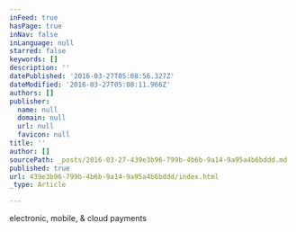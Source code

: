 ```yaml
---
inFeed: true
hasPage: true
inNav: false
inLanguage: null
starred: false
keywords: []
description: ''
datePublished: '2016-03-27T05:08:56.327Z'
dateModified: '2016-03-27T05:08:11.966Z'
authors: []
publisher:
  name: null
  domain: null
  url: null
  favicon: null
title: ''
author: []
sourcePath: _posts/2016-03-27-439e3b96-799b-4b6b-9a14-9a95a4b6bddd.md
published: true
url: 439e3b96-799b-4b6b-9a14-9a95a4b6bddd/index.html
_type: Article

---
```

electronic, mobile, & cloud payments